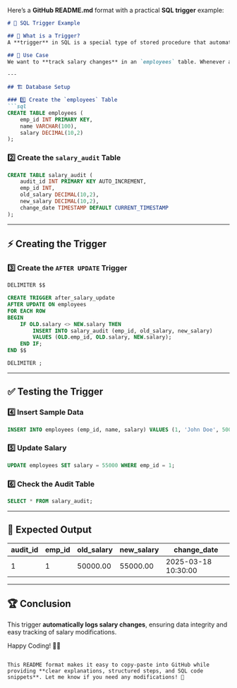 Here’s a **GitHub README.md** format with a practical **SQL trigger** example:

```md
# 🚀 SQL Trigger Example

## 📌 What is a Trigger?
A **trigger** in SQL is a special type of stored procedure that automatically executes when a specified event occurs in a database.

## 🎯 Use Case
We want to **track salary changes** in an `employees` table. Whenever an employee's salary is updated, the change should be recorded in a `salary_audit` table.

---

## 🏗️ Database Setup

### 1️⃣ Create the `employees` Table
```sql
CREATE TABLE employees (
    emp_id INT PRIMARY KEY,
    name VARCHAR(100),
    salary DECIMAL(10,2)
);
```

### 2️⃣ Create the `salary_audit` Table
```sql
CREATE TABLE salary_audit (
    audit_id INT PRIMARY KEY AUTO_INCREMENT,
    emp_id INT,
    old_salary DECIMAL(10,2),
    new_salary DECIMAL(10,2),
    change_date TIMESTAMP DEFAULT CURRENT_TIMESTAMP
);
```

---

## ⚡ Creating the Trigger

### 3️⃣ Create the `AFTER UPDATE` Trigger
```sql
DELIMITER $$

CREATE TRIGGER after_salary_update
AFTER UPDATE ON employees
FOR EACH ROW
BEGIN
    IF OLD.salary <> NEW.salary THEN
        INSERT INTO salary_audit (emp_id, old_salary, new_salary)
        VALUES (OLD.emp_id, OLD.salary, NEW.salary);
    END IF;
END $$

DELIMITER ;
```

---

## ✅ Testing the Trigger

### 4️⃣ Insert Sample Data
```sql
INSERT INTO employees (emp_id, name, salary) VALUES (1, 'John Doe', 50000);
```

### 5️⃣ Update Salary
```sql
UPDATE employees SET salary = 55000 WHERE emp_id = 1;
```

### 6️⃣ Check the Audit Table
```sql
SELECT * FROM salary_audit;
```

---

## 📝 Expected Output

| audit_id | emp_id | old_salary | new_salary | change_date           |
|----------|--------|------------|------------|------------------------|
| 1        | 1      | 50000.00   | 55000.00   | 2025-03-18 10:30:00    |

---

## 🏆 Conclusion
This trigger **automatically logs salary changes**, ensuring data integrity and easy tracking of salary modifications.

Happy Coding! 🚀🎯
```

This README format makes it easy to copy-paste into GitHub while providing **clear explanations, structured steps, and SQL code snippets**. Let me know if you need any modifications! 🚀
